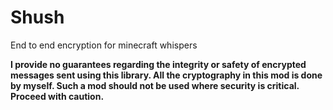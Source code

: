 # Shush
End to end encryption for minecraft whispers

**I provide no guarantees regarding the integrity or safety of encrypted messages sent using this library. All the cryptography in this mod is done by myself. Such a mod should not be used where security is critical. Proceed with caution.**